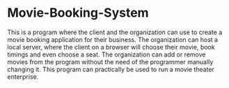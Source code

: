 # Movie-Booking-System
This is a program where the client and the organization can use to create a movie booking application for their business. The organization can host a local server, where the client on a browser will choose their movie, book timings and even choose a seat. The organization can add or remove movies from the program without the need of the programmer manually changing it. This program can practically be used to run a movie theater enterprise.
